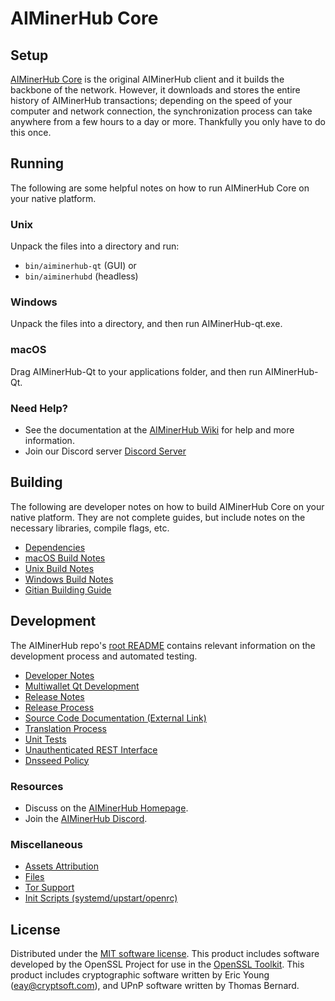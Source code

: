 AIMinerHub Core
=============

Setup
---------------------
[AIMinerHub Core](https://aiminerhub.eu/) is the original AIMinerHub client and it builds the backbone of the network. However, it downloads and stores the entire history of AIMinerHub transactions; depending on the speed of your computer and network connection, the synchronization process can take anywhere from a few hours to a day or more. Thankfully you only have to do this once.

Running
---------------------
The following are some helpful notes on how to run AIMinerHub Core on your native platform.

### Unix

Unpack the files into a directory and run:

- `bin/aiminerhub-qt` (GUI) or
- `bin/aiminerhubd` (headless)

### Windows

Unpack the files into a directory, and then run AIMinerHub-qt.exe.

### macOS

Drag AIMinerHub-Qt to your applications folder, and then run AIMinerHub-Qt.

### Need Help?

* See the documentation at the [AIMinerHub Wiki](https://github.com/decenomy/AIMH/)
for help and more information.
* Join our Discord server [Discord Server](https://discord.gg/cqmaxxbwfj)

Building
---------------------
The following are developer notes on how to build AIMinerHub Core on your native platform. They are not complete guides, but include notes on the necessary libraries, compile flags, etc.

- [Dependencies](dependencies.md)
- [macOS Build Notes](build-osx.md)
- [Unix Build Notes](build-unix.md)
- [Windows Build Notes](build-windows.md)
- [Gitian Building Guide](gitian-building.md)

Development
---------------------
The AIMinerHub repo's [root README](/README.md) contains relevant information on the development process and automated testing.

- [Developer Notes](developer-notes.md)
- [Multiwallet Qt Development](multiwallet-qt.md)
- [Release Notes](release-notes.md)
- [Release Process](release-process.md)
- [Source Code Documentation (External Link)](https://github.com/decenomy/AIMH/)
- [Translation Process](translation_process.md)
- [Unit Tests](unit-tests.md)
- [Unauthenticated REST Interface](REST-interface.md)
- [Dnsseed Policy](dnsseed-policy.md)

### Resources
* Discuss on the [AIMinerHub Homepage](https://aiminerhub.eu/).
* Join the [AIMinerHub Discord](https://discord.gg/cqmaxxbwfj).

### Miscellaneous
- [Assets Attribution](assets-attribution.md)
- [Files](files.md)
- [Tor Support](tor.md)
- [Init Scripts (systemd/upstart/openrc)](init.md)

License
---------------------
Distributed under the [MIT software license](/COPYING).
This product includes software developed by the OpenSSL Project for use in the [OpenSSL Toolkit](https://www.openssl.org/). This product includes
cryptographic software written by Eric Young ([eay@cryptsoft.com](mailto:eay@cryptsoft.com)), and UPnP software written by Thomas Bernard.
